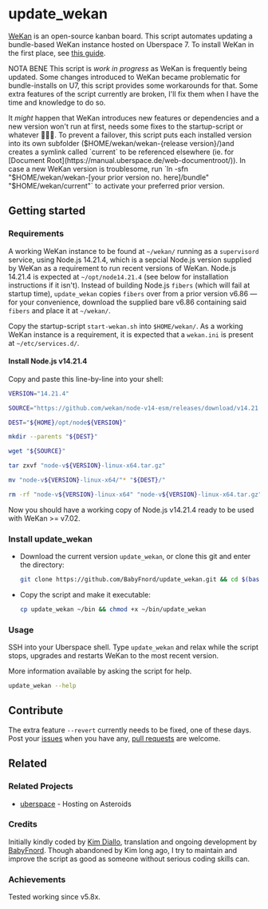 # update_wekan

[WeKan](https://wekan.github.io) is an open-source kanban board. This script automates updating a bundle-based WeKan instance hosted on Uberspace 7. To install WeKan in the first place, see [this guide](https://lab.uberspace.de/guide_wekan.html).

NOTA BENE
This script is _work in progress_ as WeKan is frequently being updated. Some changes introduced to WeKan became problematic for bundle-installs on U7, this script provides some workarounds for that. Some extra features of the script currently are broken, I'll fix them when I have the time and knowledge to do so. 

It _might_ happen that WeKan introduces new features or dependencies and a new version won't run at first, needs some fixes to the startup-script or whatever 🤷🏻‍♂️. To prevent a failover, this script puts each installed version into its own subfolder ($HOME/wekan/wekan-{release version}/)and creates a symlink called `current` to be referenced elsewhere (ie. for [Document Root](https://manual.uberspace.de/web-documentroot/)). In case a new WeKan version is troublesome, run `ln -sfn "$HOME/wekan/wekan-[your prior version no. here]/bundle" "$HOME/wekan/current"` to activate your preferred prior version. 


## Getting started

### Requirements

A working WeKan instance to be found at `~/wekan/` running as a `supervisord` service, using Node.js 14.21.4, which is a sepcial Node.js version supplied by WeKan as a requirement to run recent versions of WeKan. Node.js 14.21.4 is expected at `~/opt/node14.21.4` (see below for installation instructions if it isn't). Instead of building Node.js `fibers` (which will fail at startup time), `update_wekan` copies `fibers` over from a prior version v6.86 — for your convenience, download the supplied bare v6.86 containing said `fibers` and place it at `~/wekan/`. 

Copy the startup-script `start-wekan.sh` into `$HOME/wekan/`. As a working WeKan instance is a requirement, it is expected that a `wekan.ini` is present at `~/etc/services.d/`.


#### Install Node.js v14.21.4

Copy and paste this line-by-line into your shell:
```bash
VERSION="14.21.4"
```
```bash
SOURCE="https://github.com/wekan/node-v14-esm/releases/download/v14.21.4/node-v14.21.4-linux-x64.tar.gz"
```
```bash
DEST="${HOME}/opt/node${VERSION}"
```
```bash
mkdir --parents "${DEST}"
```
```bash
wget "${SOURCE}"
```
```bash
tar zxvf "node-v${VERSION}-linux-x64.tar.gz"
```
```bash
mv "node-v${VERSION}-linux-x64/"* "${DEST}/"
```
```bash
rm -rf "node-v${VERSION}-linux-x64" "node-v${VERSION}-linux-x64.tar.gz"
```
Now you should have a working copy of Node.js v14.21.4 ready to be used with WeKan >= v7.02.

### Install update_wekan

* Download the current version `update_wekan`, or clone this git and enter the directory:
  ```bash
  git clone https://github.com/BabyFnord/update_wekan.git && cd $(basename $_ .git)
  ```

* Copy the script and make it executable:
  ```bash
  cp update_wekan ~/bin && chmod +x ~/bin/update_wekan
  ```

### Usage

SSH into your Uberspace shell. Type `update_wekan` and relax while the script stops, upgrades and restarts WeKan to the most recent version.

More information available by asking the script for help. 
```bash
update_wekan --help
```

## Contribute

The extra feature `--revert` currently needs to be fixed, one of these days. Post your [issues](https://github.com/BabyFnord/uberspace-update_wekan/issues) when you have any, [pull requests](https://github.com/BabyFnord/uberspace-update_wekan/pulls) are welcome.

## Related

### Related Projects

* [uberspace](https://uberspace.de) - Hosting on Asteroids

### Credits

Initially kindly coded by [Kim Diallo](https://diallo.kim), translation and ongoing development by [BabyFnord](https://github.com/BabyFnord). Though abandoned by Kim long ago, I try to maintain and improve the script as good as someone without serious coding skills can.

### Achievements

Tested working since v5.8x. 
